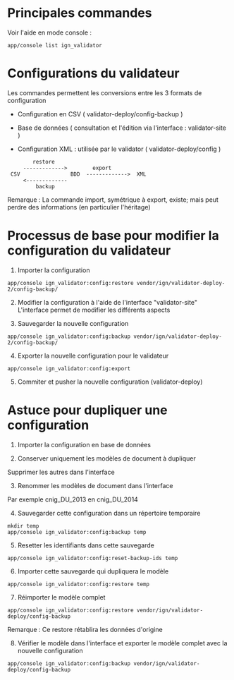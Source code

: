 # Principales commandes 

Voir l'aide en mode console :

```
app/console list ign_validator
```

# Configurations du validateur

Les commandes permettent les conversions entre les 3 formats de configuration

- Configuration en CSV ( validator-deploy/config-backup )

- Base de données ( consultation et l'édition via l'interface : validator-site )

- Configuration XML : utilisée par le validator ( validator-deploy/config )

```
        restore             
     ------------->        export
 CSV                BDD  ------------->  XML
     <-------------     
         backup 
```

Remarque : La commande import, symétrique à export, existe; mais peut perdre des informations (en particulier l'héritage)


# Processus de base pour modifier la configuration du validateur

1) Importer la configuration

```
app/console ign_validator:config:restore vendor/ign/validator-deploy-2/config-backup/
```

2) Modifier la configuration à l'aide de l'interface "validator-site"
L'interface permet de modifier les différents aspects

3) Sauvegarder la nouvelle configuration

```
app/console ign_validator:config:backup vendor/ign/validator-deploy-2/config-backup/
```

4) Exporter la nouvelle configuration pour le validateur

```
app/console ign_validator:config:export
```

5) Commiter et pusher la nouvelle configuration (validator-deploy)


# Astuce pour dupliquer une configuration

1) Importer la configuration en base de données

2) Conserver uniquement les modèles de document à dupliquer

Supprimer les autres dans l'interface

3) Renommer les modèles de document dans l'interface

Par exemple cnig_DU_2013 en cnig_DU_2014

4) Sauvegarder cette configuration dans un répertoire temporaire

```
mkdir temp
app/console ign_validator:config:backup temp
```

5) Resetter les identifiants dans cette sauvegarde

```
app/console ign_validator:config:reset-backup-ids temp
```

6) Importer cette sauvegarde qui dupliquera le modèle

```
app/console ign_validator:config:restore temp
```

7) Réimporter le modèle complet

```
app/console ign_validator:config:restore vendor/ign/validator-deploy/config-backup
```

Remarque : Ce restore rétablira les données d'origine

8) Vérifier le modèle dans l'interface et exporter le modèle complet avec la nouvelle configuration

```
app/console ign_validator:config:backup vendor/ign/validator-deploy/config-backup
```